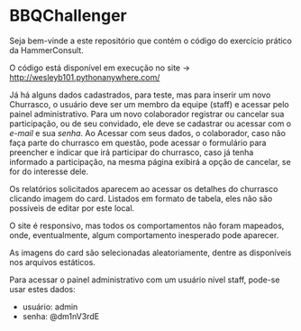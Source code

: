 # BBQChallenger

Seja bem-vinde a este repositório que contém o código do exercício prático da HammerConsult.

O código está disponível em execução no site -> http://wesleyb101.pythonanywhere.com/

Já há alguns dados cadastrados, para teste, mas para inserir um novo Churrasco, o usuário deve ser um membro da equipe (staff) e acessar pelo painel administrativo. Para um novo colaborador registrar ou cancelar sua participação, ou de seu convidado, ele deve se cadastrar ou acessar com o _e-mail_ e sua _senha_.
Ao Acessar com seus dados, o colaborador, caso não faça parte do churrasco em questão, pode acessar o formulário para preencher e indicar que irá participar do churrasco, caso já tenha informado a participação, na mesma página exibirá a opção de cancelar, se for do interesse dele.

Os relatórios solicitados aparecem ao acessar os detalhes do churrasco clicando imagem do card. Listados em formato de tabela, eles não são possíveis de editar por este local.

O site é responsivo, mas todos os comportamentos não foram mapeados, onde, eventualmente, algum comportamento inesperado pode aparecer.

As imagens do card são selecionadas aleatoriamente, dentre as disponíveis nos arquivos estáticos.

Para acessar o painel administrativo com um usuário nível staff, pode-se usar estes dados:
- usuário: admin
- senha: @dm1nV3rdE
